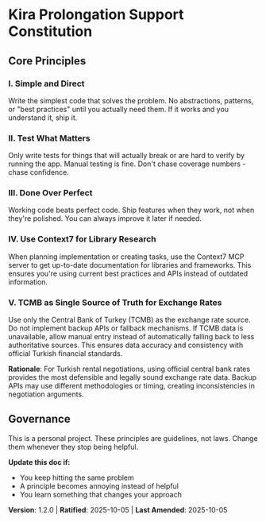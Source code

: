 <!--
Sync Impact Report:
Version change: v1.1.0 → v1.2.0
Changes:
  - Added Principle V: TCMB as Single Source of Truth for Exchange Rates
  - Technical constraint: Remove backup API fallback, rely only on official Central Bank data
  - No existing principles modified
Added sections:
  - New Principle V
Removed sections:
  - None
Templates requiring updates:
  ✅ .specify/templates/plan-template.md - no changes needed (technical decision documented)
  ✅ .specify/templates/spec-template.md - no changes needed (NFR-002 already specifies source flexibility)
  ⚠ src/services/exchange_rate_service.py - REQUIRES CODE UPDATE to remove backup API fallback
  ⚠ specs/001-problem-statement-i/spec.md - SHOULD update NFR-002 to reflect TCMB-only decision
Follow-up TODOs:
  - Remove backup API code from ExchangeRateService
  - Update spec.md NFR-002 to document TCMB-only approach
  - Update README.md if it mentions backup APIs
-->

# Kira Prolongation Support Constitution

## Core Principles

### I. Simple and Direct
Write the simplest code that solves the problem. No abstractions, patterns, or "best practices" until you actually need them. If it works and you understand it, ship it.

### II. Test What Matters
Only write tests for things that will actually break or are hard to verify by running the app. Manual testing is fine. Don't chase coverage numbers - chase confidence.

### III. Done Over Perfect
Working code beats perfect code. Ship features when they work, not when they're polished. You can always improve it later if needed.

### IV. Use Context7 for Library Research
When planning implementation or creating tasks, use the Context7 MCP server to get up-to-date documentation for libraries and frameworks. This ensures you're using current best practices and APIs instead of outdated information.

### V. TCMB as Single Source of Truth for Exchange Rates
Use only the Central Bank of Turkey (TCMB) as the exchange rate source. Do not implement backup APIs or fallback mechanisms. If TCMB data is unavailable, allow manual entry instead of automatically falling back to less authoritative sources. This ensures data accuracy and consistency with official Turkish financial standards.

**Rationale**: For Turkish rental negotiations, using official central bank rates provides the most defensible and legally sound exchange rate data. Backup APIs may use different methodologies or timing, creating inconsistencies in negotiation arguments.

## Governance

This is a personal project. These principles are guidelines, not laws. Change them whenever they stop being helpful.

**Update this doc if:**
- You keep hitting the same problem
- A principle becomes annoying instead of helpful
- You learn something that changes your approach

**Version**: 1.2.0 | **Ratified**: 2025-10-05 | **Last Amended**: 2025-10-05
